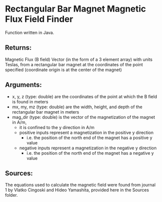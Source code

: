 # Rectangular Bar Magnet Magnetic Flux Field Finder

Function written in Java.

## Returns:
Magnetic Flux (B field) Vector (in the form of a 3 element array) with units Teslas, from a rectangular bar magnet at the coordinates of the point specified (coordinate origin is at the center of the magnet)

## Arguments:<br />
- x, y, z (type: double) are the coordinates of the point at which the B field is found in meters<br />
- mx, my, mz (type: double) are the width, height, and depth of the rectangular bar magnet in meters<br />
- mag_dir (type: double) is the vector of the magnetization of the magnet in A/m,<br />
  * it is confined to the y direction in A/m<br />
  * positive inputs represent a magnetization in the positive y direction<br />
    * i.e. the position of the north end of the magnet has a positive y value<br />
  * negative inputs represent a magnetization in the negative y direction<br />
    * i.e. the position of the north end of the magnet has a negative y value<br />
    
## Sources:
The equations used to calculate the magnetic field were found from journal 1 by Vlatko Cingoski and Hideo Yamashita, provided here in the Sources folder.
